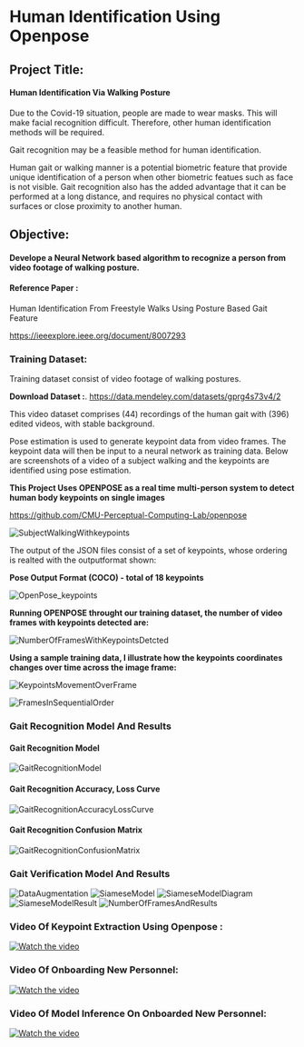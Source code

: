 
# Human Identification Using Openpose

## Project Title: 
#### Human Identification Via Walking Posture

Due to the Covid-19 situation, people are made to wear masks. This will make facial recognition difficult. 
Therefore, other human identification methods will be required. 

Gait recognition may be a feasible method for human identification. 

Human gait or walking manner is a potential biometric feature that provide unique identification of a person when other biometric featues such as face is not visible. Gait recognition also has the added advantage that it can be performed at a long distance, and requires no physical contact with surfaces or close proximity to another human.    

## Objective:
#### Develope a Neural Network based algorithm to recognize a person from video footage of walking posture.

#### Reference Paper : 
Human Identification From Freestyle Walks Using Posture Based Gait Feature

https://ieeexplore.ieee.org/document/8007293

### Training Dataset:

Training dataset consist of video footage of walking postures. 

**Download Dataset :**. https://data.mendeley.com/datasets/gprg4s73v4/2 

This video dataset comprises (44) recordings of the human gait with (396) edited videos, with stable background.

Pose estimation is used to generate keypoint data from video frames. The keypoint data will then be input to a neural network as training data. Below are screenshots of a video of a subject walking and the keypoints are identified using pose estimation.

**This Project Uses OPENPOSE as a real time multi-person system to detect human body keypoints on single images**

https://github.com/CMU-Perceptual-Computing-Lab/openpose

![SubjectWalkingWithkeypoints](https://user-images.githubusercontent.com/61535921/120775133-8178c600-c555-11eb-84be-7bf6b2a63727.png)


The output of the JSON files consist of a set of keypoints, whose ordering is realted with the outputformat shown:

**Pose Output Format (COCO) - total of 18 keypoints**

![OpenPose_keypoints](https://user-images.githubusercontent.com/61535921/120775746-18458280-c556-11eb-9e94-be72ee757ab0.png)


**Running OPENPOSE throught our training dataset, the number of video frames with keypoints detected are:**

![NumberOfFramesWithKeypointsDetcted](https://user-images.githubusercontent.com/61535921/120775752-1976af80-c556-11eb-861f-1f34b5d91bc3.png)

**Using a sample training data, I illustrate how the keypoints coordinates changes over time across the image frame:** 

![KeypointsMovementOverFrame](https://user-images.githubusercontent.com/61535921/120776096-6e1a2a80-c556-11eb-9308-29696f0ca6a5.png)


![FramesInSequentialOrder](https://user-images.githubusercontent.com/61535921/120776100-6f4b5780-c556-11eb-85bd-62c92cd8a505.png)

### Gait Recognition Model And Results

#### Gait Recognition Model
![GaitRecognitionModel](https://user-images.githubusercontent.com/61535921/120878533-b6d1f200-c5ef-11eb-9ab8-4bc91da6497f.png)

#### Gait Recognition Accuracy, Loss Curve
![GaitRecognitionAccuracyLossCurve](https://user-images.githubusercontent.com/61535921/120878539-c3564a80-c5ef-11eb-87e5-0226176333ce.png)

#### Gait Recognition Confusion Matrix
![GaitRecognitionConfusionMatrix](https://user-images.githubusercontent.com/61535921/120878541-c7826800-c5ef-11eb-857d-66ad7b9ebf37.png)



### Gait Verification Model And Results

![DataAugmentation](https://user-images.githubusercontent.com/61535921/120878633-5d1df780-c5f0-11eb-93a6-d9ec38e904b3.png)
![SiameseModel](https://user-images.githubusercontent.com/61535921/120878639-6313d880-c5f0-11eb-95e5-549d165eb140.png)
![SiameseModelDiagram](https://user-images.githubusercontent.com/61535921/120878641-66a75f80-c5f0-11eb-86c8-888e368b9a6d.png)
![SiameseModelResult](https://user-images.githubusercontent.com/61535921/120878643-69a25000-c5f0-11eb-9999-876ef2608324.png)
![NumberOfFramesAndResults](https://user-images.githubusercontent.com/61535921/120878645-6c04aa00-c5f0-11eb-8911-3f347895ba4c.png)



### Video Of Keypoint Extraction Using Openpose :

[![Watch the video](https://user-images.githubusercontent.com/61535921/120838500-74ca9100-c59a-11eb-9891-b6683f98a94b.png)](https://drive.google.com/file/d/1TGUPnTu4VeK-PUUsh7wZn62VIQfJMnoR/view?usp=sharing)

### Video Of Onboarding New Personnel:

[![Watch the video](https://user-images.githubusercontent.com/61535921/120838512-785e1800-c59a-11eb-9adb-5ce94af596c6.png)](https://drive.google.com/file/d/1FOGhffbtyeaY5Dpzb8qx7bUl-oeTIM4A/view?usp=sharing)

### Video Of Model Inference On Onboarded New Personnel: 

[![Watch the video](https://user-images.githubusercontent.com/61535921/120878275-dbc56580-c5ed-11eb-8c7e-d860913daa72.png)](https://drive.google.com/file/d/12-17gPIUk96K-SZwv5hrG5sYQl88JvTK/view?usp=sharing)





